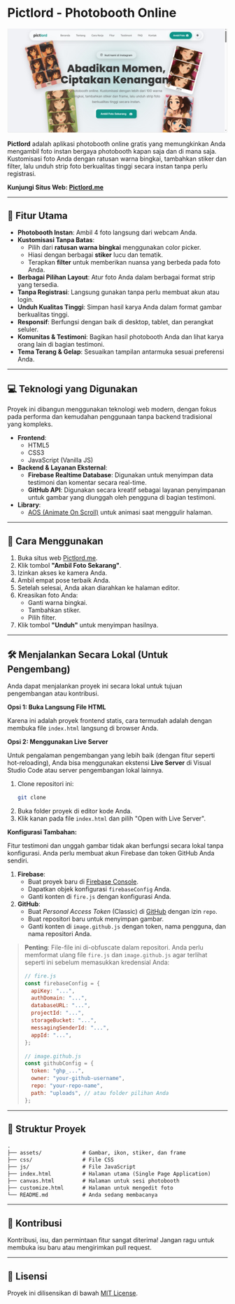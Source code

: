 # Pictlord - Photobooth Online

![Pictlord Mockup](images/home-mockup.png)

**Pictlord** adalah aplikasi photobooth online gratis yang memungkinkan Anda mengambil foto instan bergaya photobooth kapan saja dan di mana saja. Kustomisasi foto Anda dengan ratusan warna bingkai, tambahkan stiker dan filter, lalu unduh strip foto berkualitas tinggi secara instan tanpa perlu registrasi.

**Kunjungi Situs Web: [Pictlord.me](https://www.pictlord.me/)**

---

## 📸 Fitur Utama

-   **Photobooth Instan**: Ambil 4 foto langsung dari webcam Anda.
-   **Kustomisasi Tanpa Batas**:
    -   Pilih dari **ratusan warna bingkai** menggunakan color picker.
    -   Hiasi dengan berbagai **stiker** lucu dan tematik.
    -   Terapkan **filter** untuk memberikan nuansa yang berbeda pada foto Anda.
-   **Berbagai Pilihan Layout**: Atur foto Anda dalam berbagai format strip yang tersedia.
-   **Tanpa Registrasi**: Langsung gunakan tanpa perlu membuat akun atau login.
-   **Unduh Kualitas Tinggi**: Simpan hasil karya Anda dalam format gambar berkualitas tinggi.
-   **Responsif**: Berfungsi dengan baik di desktop, tablet, dan perangkat seluler.
-   **Komunitas & Testimoni**: Bagikan hasil photobooth Anda dan lihat karya orang lain di bagian testimoni.
-   **Tema Terang & Gelap**: Sesuaikan tampilan antarmuka sesuai preferensi Anda.

---

## 💻 Teknologi yang Digunakan

Proyek ini dibangun menggunakan teknologi web modern, dengan fokus pada performa dan kemudahan penggunaan tanpa backend tradisional yang kompleks.

-   **Frontend**:
    -   HTML5
    -   CSS3
    -   JavaScript (Vanilla JS)
-   **Backend & Layanan Eksternal**:
    -   **Firebase Realtime Database**: Digunakan untuk menyimpan data testimoni dan komentar secara real-time.
    -   **GitHub API**: Digunakan secara kreatif sebagai layanan penyimpanan untuk gambar yang diunggah oleh pengguna di bagian testimoni.
-   **Library**:
    -   [AOS (Animate On Scroll)](https://michalsnik.github.io/aos/) untuk animasi saat menggulir halaman.

---

## 🚀 Cara Menggunakan

1.  Buka situs web [Pictlord.me](https://www.pictlord.me/).
2.  Klik tombol **"Ambil Foto Sekarang"**.
3.  Izinkan akses ke kamera Anda.
4.  Ambil empat pose terbaik Anda.
5.  Setelah selesai, Anda akan diarahkan ke halaman editor.
6.  Kreasikan foto Anda:
    -   Ganti warna bingkai.
    -   Tambahkan stiker.
    -   Pilih filter.
7.  Klik tombol **"Unduh"** untuk menyimpan hasilnya.

---

## 🛠️ Menjalankan Secara Lokal (Untuk Pengembang)

Anda dapat menjalankan proyek ini secara lokal untuk tujuan pengembangan atau kontribusi.

**Opsi 1: Buka Langsung File HTML**

Karena ini adalah proyek frontend statis, cara termudah adalah dengan membuka file `index.html` langsung di browser Anda.

**Opsi 2: Menggunakan Live Server**

Untuk pengalaman pengembangan yang lebih baik (dengan fitur seperti hot-reloading), Anda bisa menggunakan ekstensi **Live Server** di Visual Studio Code atau server pengembangan lokal lainnya.

1.  Clone repositori ini:
    ```bash
    git clone
    ```
2.  Buka folder proyek di editor kode Anda.
3.  Klik kanan pada file `index.html` dan pilih "Open with Live Server".

**Konfigurasi Tambahan:**

Fitur testimoni dan unggah gambar tidak akan berfungsi secara lokal tanpa konfigurasi. Anda perlu membuat akun Firebase dan token GitHub Anda sendiri.

1.  **Firebase**:
    -   Buat proyek baru di [Firebase Console](https://console.firebase.google.com/).
    -   Dapatkan objek konfigurasi `firebaseConfig` Anda.
    -   Ganti konten di `fire.js` dengan konfigurasi Anda.
2.  **GitHub**:
    -   Buat *Personal Access Token* (Classic) di [GitHub](https://github.com/settings/tokens) dengan izin `repo`.
    -   Buat repositori baru untuk menyimpan gambar.
    -   Ganti konten di `image.github.js` dengan token, nama pengguna, dan nama repositori Anda.

> **Penting**: File-file ini di-obfuscate dalam repositori. Anda perlu memformat ulang file `fire.js` dan `image.github.js` agar terlihat seperti ini sebelum memasukkan kredensial Anda:
>
> ```javascript
> // fire.js
> const firebaseConfig = {
>   apiKey: "...",
>   authDomain: "...",
>   databaseURL: "...",
>   projectId: "...",
>   storageBucket: "...",
>   messagingSenderId: "...",
>   appId: "...",
> };
> ```
>
> ```javascript
> // image.github.js
> const githubConfig = {
>   token: "ghp_...",
>   owner: "your-github-username",
>   repo: "your-repo-name",
>   path: "uploads", // atau folder pilihan Anda
> };
> ```

---

## 📂 Struktur Proyek

```
.
├── assets/             # Gambar, ikon, stiker, dan frame
├── css/                # File CSS
├── js/                 # File JavaScript
├── index.html          # Halaman utama (Single Page Application)
├── canvas.html         # Halaman untuk sesi photobooth
├── customize.html      # Halaman untuk mengedit foto
└── README.md           # Anda sedang membacanya
```

---

## 🤝 Kontribusi

Kontribusi, isu, dan permintaan fitur sangat diterima! Jangan ragu untuk membuka isu baru atau mengirimkan pull request.

---

## 📄 Lisensi

Proyek ini dilisensikan di bawah [MIT License](LICENSE).
